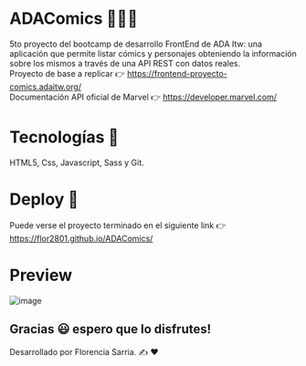 # ADAComics 👩‍💻🚀
5to proyecto del bootcamp de desarrollo FrontEnd de ADA Itw: una aplicación que permite listar cómics y personajes obteniendo la información sobre los mismos a través de una API REST con datos reales.   
Proyecto de base a replicar 👉 https://frontend-proyecto-comics.adaitw.org/   
Documentación API oficial de Marvel  👉  https://developer.marvel.com/

# Tecnologías 💾
HTML5, Css, Javascript, Sass y Git. 

# Deploy 📁
Puede verse el proyecto terminado en el siguiente link 👉 https://flor2801.github.io/ADAComics/

# Preview 
![image](https://user-images.githubusercontent.com/66267602/111052011-16c45c80-8436-11eb-9d91-ae6663244a0b.png)

## Gracias 😃 espero que lo disfrutes! 
Desarrollado por Florencia Sarria. ✍️ ❤️

